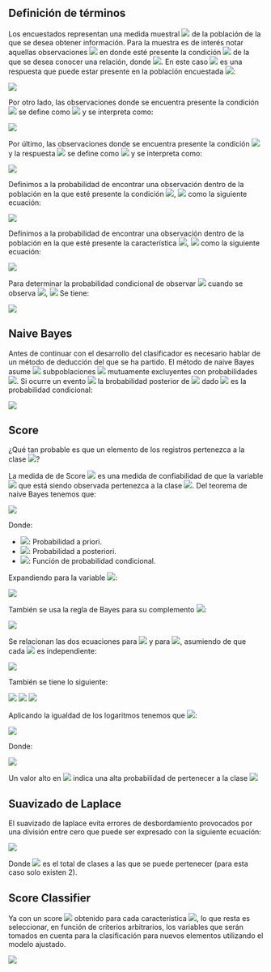 ## Definición de términos

Los encuestados representan una medida muestral <img src="https://render.githubusercontent.com/render/math?math=N"> de la población de la que se desea obtener información. Para la muestra es de interés notar aquellas observaciones <img src="https://render.githubusercontent.com/render/math?math=n"> en donde esté presente la condición <img src="https://render.githubusercontent.com/render/math?math=C"> de la que se desea conocer una relación, donde <img src="https://render.githubusercontent.com/render/math?math=\textbf{C ='Lenin Moreno'}">. En este caso <img src="https://render.githubusercontent.com/render/math?math=X"> es una respuesta que puede estar presente en la población encuestada <img src="https://render.githubusercontent.com/render/math?math=N_x">:


<img src="https://render.githubusercontent.com/render/math?math=\left ( N \bigcap X \right )">

Por otro lado, las observaciones donde se encuentra presente la condición <img src="https://render.githubusercontent.com/render/math?math=C"> se define como <img src="https://render.githubusercontent.com/render/math?math=N_c"> y se interpreta como:

<img src="https://render.githubusercontent.com/render/math?math=\left ( N \bigcap C \right )">

Por último, las observaciones donde se encuentra presente la condición <img src="https://render.githubusercontent.com/render/math?math=C"> y la respuesta <img src="https://render.githubusercontent.com/render/math?math=X"> se define como <img src="https://render.githubusercontent.com/render/math?math=N_{cx}"> y se interpreta como:

<img src="https://render.githubusercontent.com/render/math?math=\left ( N \bigcap C \bigcap X \right )">

Definimos a la probabilidad de encontrar una observación dentro de la población en la que esté presente la condición <img src="https://render.githubusercontent.com/render/math?math=C">, <img src="https://render.githubusercontent.com/render/math?math=P(C)"> como la siguiente ecuación:

<img src="https://render.githubusercontent.com/render/math?math=P\left ( C \right ) = \frac{N_c}{N}">

Definimos a la probabilidad de encontrar una observación dentro de la población en la que esté presente la característica <img src="https://render.githubusercontent.com/render/math?math=X">, <img src="https://render.githubusercontent.com/render/math?math=P(X)"> como la siguiente ecuación:

<img src="https://render.githubusercontent.com/render/math?math=P\left ( X \right ) = \frac{N_x}{N}">

Para determinar la probabilidad condicional de observar <img src="https://render.githubusercontent.com/render/math?math=X"> cuando se observa <img src="https://render.githubusercontent.com/render/math?math=C">, <img src="https://render.githubusercontent.com/render/math?math=P(C|X)"> Se tiene:

<img src="https://render.githubusercontent.com/render/math?math=P\left ( C \mid X \right ) = \frac{N_{cx}}{N_x}">

## Naive Bayes

Antes de continuar con el desarrollo del clasificador es necesario hablar de un método de deducción del que se ha partido. El método de naive Bayes asume <img src="https://render.githubusercontent.com/render/math?math=K"> subpoblaciones <img src="https://render.githubusercontent.com/render/math?math=S_1, S_2, \dots, S_k"> mutuamente excluyentes con probabilidades <img src="https://render.githubusercontent.com/render/math?math=P(S_1), P(S_2), \dots, P(S_k)">. Si ocurre un evento <img src="https://render.githubusercontent.com/render/math?math=A"> la brobabilidad posterior de <img src="https://render.githubusercontent.com/render/math?math=S_i"> dado <img src="https://render.githubusercontent.com/render/math?math=A"> es la probabilidad condicional:

<img src="https://render.githubusercontent.com/render/math?math=P\left ( S_i \mid A \right ) = \frac{P\left ( S_i \right )P\left ( A \mid S_i \right )}{\sum_{j=i}^{K}P\left ( S_j \right )P\left ( A \mid S_j \right )}">

## Score

¿Qué tan probable es que un elemento de los registros pertenezca a la clase <img src="https://render.githubusercontent.com/render/math?math=C">?

La medida de de Score <img src="https://render.githubusercontent.com/render/math?math=S"> es una medida de confiabilidad de que la variable <img src="https://render.githubusercontent.com/render/math?math=X_i"> que está siendo observada pertenezca a la clase <img src="https://render.githubusercontent.com/render/math?math=C">. Del teorema de naive Bayes tenemos que:

<img src="https://render.githubusercontent.com/render/math?math=P\left ( C \mid X \right ) = \frac{P\left ( X \mid C \right )P\left ( C \right )}{P\left ( X \right )}">

Donde:
- <img src="https://render.githubusercontent.com/render/math?math=P\left (  X \right )">: Probabilidad a priori.
- <img src="https://render.githubusercontent.com/render/math?math=P\left ( C \mid X \right )">: Probabilidad a posteriori.
- <img src="https://render.githubusercontent.com/render/math?math=P\left ( X \mid C \right )">: Función de probabilidad condicional.

Expandiendo para la variable <img src="https://render.githubusercontent.com/render/math?math=X">:

<img src="https://render.githubusercontent.com/render/math?math=P\left ( C \mid X \right ) = \frac{P\left ( X_1,X_2, \cdots ,X_n \mid C \right )P\left ( C \right )}{P\left ( X_1, X_2, \cdots, X_n \right )}">

También se usa la regla de Bayes para su complemento <img src="https://render.githubusercontent.com/render/math?math=\bar{C}">:

<img src="https://render.githubusercontent.com/render/math?math=P\left ( \bar{C} \mid X \right ) = \frac{P\left ( X_1,X_2, \cdots ,X_n \mid \bar{C} \right )P\left ( \bar{C} \right )}{P\left ( X_1, X_2, \cdots, X_n \right )}">

Se relacionan las dos ecuaciones para <img src="https://render.githubusercontent.com/render/math?math=C"> y para <img src="https://render.githubusercontent.com/render/math?math=\bar{C}">, asumiendo de que cada <img src="https://render.githubusercontent.com/render/math?math=X_i"> es independiente:

<img src="https://render.githubusercontent.com/render/math?math=\frac{P\left ( C \mid X \right )}{P\left ( \bar{C} \mid X \right )} = \frac{\frac{P\left ( X \mid C \right )P\left ( C \right )}{P\left ( X \right )}}{\frac{P\left ( X \mid \bar{C} \right )P\left ( \bar{C} \right )}{P\left ( X \right )}}">

También se tiene lo siguiente:

<img src="https://render.githubusercontent.com/render/math?math=P\left ( X \mid C \right ) = \prod_{1}^{n} P\left ( X \mid C \right )">

<img src="https://render.githubusercontent.com/render/math?math={S}'\left ( X \right ) = ln\frac{P\left ( C \mid X \right )}{P\left ( \bar{C} \mid X \right )}">

<img src="https://render.githubusercontent.com/render/math?math={S}'\left ( X \right ) = ln\frac{\prod_{1}^{n}P\left ( C \mid X_i \right )}{\prod_{1}^{n}P\left ( \bar{C} \mid X_i \right )} + ln\frac{P\left ( C \right )}{P\left ( \bar{C} \right )}">

Aplicando la igualdad de los logaritmos tenemos que <img src="https://render.githubusercontent.com/render/math?math=S(X)">:

<img src="https://render.githubusercontent.com/render/math?math={S}'\left ( X \right ) = \sum_{1}^{n} ln\frac{P\left ( C \mid X_i \right )}{P\left ( \bar{C} \mid X_i \right )}">

Donde:

<img src="https://render.githubusercontent.com/render/math?math=S\left ( X \right ) =  ln\frac{P\left ( C \mid X_i \right )}{P\left ( \bar{C} \mid X_i \right )} = ln\frac{\frac{N_{cx_i}}{N_c}}{\frac{N_{\bar{c}x_i}}{N_{\bar{c}}}}">

Un valor alto en <img src="https://render.githubusercontent.com/render/math?math=S"> indica una alta probabilidad de pertenecer a la clase <img src="https://render.githubusercontent.com/render/math?math=C">

## Suavizado de Laplace

El suavizado de laplace evita errores de desbordamiento  provocados por una división entre cero que puede ser expresado con la siguiente ecuación:

<img src="https://render.githubusercontent.com/render/math?math=P\left ( X_i \mid C \right ) = \frac{N_{cx_i} + 1}{N_c + k}">

Donde <img src="https://render.githubusercontent.com/render/math?math=k"> es el total de clases a las que se puede pertenecer (para esta caso solo existen 2).

## Score Classifier

Ya con un score <img src="https://render.githubusercontent.com/render/math?math=S"> obtenido para cada característica <img src="https://render.githubusercontent.com/render/math?math=X">, lo que resta es seleccionar, en función de criterios arbitrarios, los variables que serán tomados en cuenta para la clasificación para nuevos elementos utilizando el modelo ajustado. 

<img src="https://render.githubusercontent.com/render/math?math=S\left ( C \mid X \right ) = \sum_{i=1}^{N} ln\left [ \frac{P \left ( X_i \mid C \right )}{P \left ( X_i \mid \bar{C} \right )} \right ] = \sum_{i=1}^{N} ln\frac{\frac{N_{cx_i}}{N_c}}{\frac{N_{\bar{c}x_i}}{N_{\bar{c}}}}">
